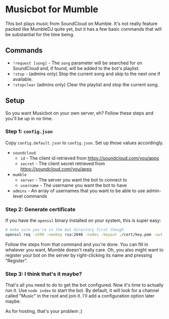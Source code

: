 # Musicbot for Mumble

This bot plays music from SoundCloud on Mumble. It's not really feature packed like MumbleDJ quite yet, but it has a few basic commands that will be substantial for the time being.

## Commands

- `!request [song]` - The `song` parameter will be searched for on SoundCloud and, if found, will be added to the bot's playlist.
- `!stop` - (admins only) Stop the current song and skip to the next one if available.
- `!stopclear` (admins only) Clear the playlist and stop the current song.

## Setup

So you want Musicbot on your own server, eh? Follow these steps and you'll be up in no time.

### Step 1: `config.json`

Copy `config.default.json` to `config.json`. Set up those values accordingly.

- `soundcloud`
  - `id` - The client id retrieved from https://soundcloud.com/you/apps
  - `secret` - The client secret retrieved from https://soundcloud.com/you/apps
- `mumble`
  - `server` - The server you want the bot to connect to
  - `username` - The username you want the bot to have
- `admins` - An array of usernames that you want to be able to use admin-level commands

### Step 2: Generate certificate

If you have the `openssl` binary installed on your system, this is super easy:

```bash
# make sure you're in the bot directory first though
openssl req -x509 -newkey rsa:2048 -nodes -keyout ./cert/key.pem -out ./cert/cert.pem
```

Follow the steps from that command and you're done. You can fill in whatever you want, Mumble doesn't really care. Oh, you also might want to register your bot on the server by right-clicking its name and pressing "Register".


### Step 3: I think that's it maybe?

That's all you need to do to get the bot configured. Now it's time to actually run it. Use `node index` to start the bot. By default, it will look for a channel called "Music" in the root and join it. I'll add a configuration option later maybe.

As for hosting, that's your problem ;)
